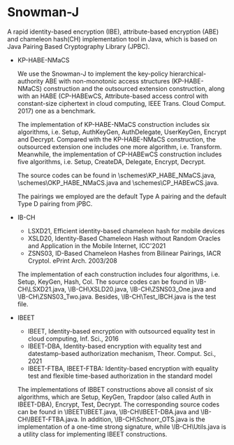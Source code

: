 # Snowman-J
A rapid identity-based encryption (IBE), attribute-based encryption (ABE) and chameleon hash(CH) implementation tool in Java, which is based on Java Pairing Based Cryptography Library (JPBC).

* KP-HABE-NMaCS

	We use the Snowman-J to implement the key-policy hierarchical-authority ABE with non-monotonic access structures (KP-HABE-NMaCS) construction and the outsourced extension construction, along with an HABE (CP-HABEwCS, Attribute-based access control with constant-size ciphertext in cloud computing, IEEE Trans. Cloud Comput. 2017) one as a benchmark. 

	The implementation of KP-HABE-NMaCS construction includes six algorithms, i.e. Setup, AuthKeyGen, AuthDelegate, UserKeyGen, Encrypt and Decrypt. Compared with the KP-HABE-NMaCS construction, the outsourced extension one includes one more algorithm, i.e. Transform. Meanwhile, the implementation of CP-HABEwCS construction includes five algorithms, i.e. Setup, CreateDA, Delegate, Encrypt, Decrypt.

	The source codes can be found in \schemes\KP_HABE_NMaCS.java, \schemes\OKP_HABE_NMaCS.java and \schemes\CP_HABEwCS.java.
	
	The pairings we employed are the default Type A pairing and the default Type D pairing from jPBC.

* IB-CH

	+  LSXD21, Efficient identity-based chameleon hash for mobile devices
	+  XSLD20, Identity-Based Chameleon Hash without Random Oracles and Application in the Mobile Internet, ICC'2021
	+  ZSNS03, ID-Based Chameleon Hashes from Bilinear Pairings, IACR Cryptol. ePrint Arch. 2003/208 

	The implementation of each construction includes four algorithms, i.e. Setup, KeyGen, Hash, Col. The source codes can be found in \IB-CH\LSXD21.java, \IB-CH\XSLD20.java, \IB-CH\ZSNS03_One.java and \IB-CH\ZSNS03_Two.java. Besides, \IB-CH\Test_IBCH.java is the test file.

* IBEET

	+  IBEET, Identity-based encryption with outsourced equality test in cloud computing, Inf. Sci., 2016
	+  IBEET-DBA, Identity-based encryption with equality test and datestamp-based authorization mechanism, Theor. Comput. Sci., 2021
	+  IBEET-FTBA, IBEET-FTBA: Identity-based encryption with equality test and flexible time-based authorization in the standard model 

	The implementations of IBBET constructions above all consist of six algorithms, which are Setup, KeyGen, Trapdoor (also called Auth in IBEET-DBA), Encrypt, Test, Decrypt. The corresponding source codes can be found in \IBEET\IBEET.java, \IB-CH\IBEET-DBA.java and \IB-CH\IBEET-FTBA.java. In addition, \IB-CH\Schnorr_OTS.java is the implementation of a one-time strong signature, while \IB-CH\Utils.java is a utility class for implementing IBEET constructions.

